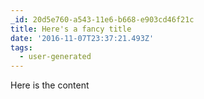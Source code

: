 ```yaml
---
_id: 20d5e760-a543-11e6-b668-e903cd46f21c
title: Here's a fancy title
date: '2016-11-07T23:37:21.493Z'
tags:
  - user-generated
---
```

Here is the content
